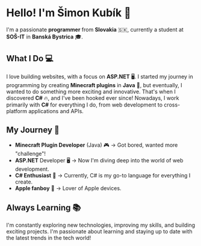 # Hello! I'm Šimon Kubík 👋
  
I'm a passionate **programmer** from **Slovakia** 🇸🇰, currently a student at **SOŠ-IT** in **Banská Bystrica** 🎓.
  
## What I Do 💻
I love building websites, with a focus on **ASP.NET** 🖥️. I started my journey in programming by creating **Minecraft plugins** in **Java** 🏰, but eventually, I wanted to do something more exciting and innovative. That's when I discovered **C#** 🔥, and I've been hooked ever since! Nowadays, I work primarily with **C#** for everything I do, from web development to cross-platform applications and APIs.
  
## My Journey 🚀
- **Minecraft Plugin Developer** (Java) 🎮 → Got bored, wanted more "challenge"!  
- **ASP.NET** Developer 🖥️ → Now I'm diving deep into the world of web development.  
- **C# Enthusiast** 🔧 → Currently, C# is my go-to language for everything I create.
- **Apple fanboy** 🍎 → Lover of Apple devices.  
  
## Always Learning 📚
I'm constantly exploring new technologies, improving my skills, and building exciting projects. I'm passionate about learning and staying up to date with the latest trends in the tech world!  
